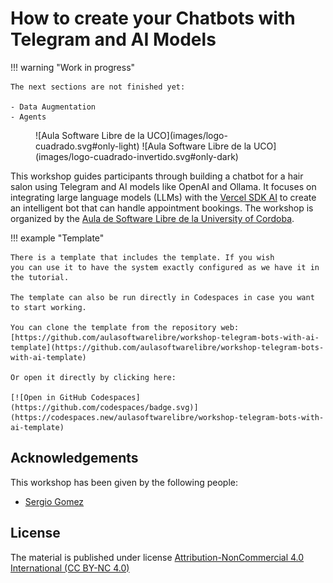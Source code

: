 # How to create your Chatbots with Telegram and AI Models

!!! warning "Work in progress"

    The next sections are not finished yet:

    - Data Augmentation
    - Agents
        

<figure markdown>
  ![Aula Software Libre de la UCO](images/logo-cuadrado.svg#only-light)
  ![Aula Software Libre de la UCO](images/logo-cuadrado-invertido.svg#only-dark)
</figure>

This workshop guides participants through building a chatbot for a hair salon using Telegram and AI models like OpenAI and Ollama. It focuses on integrating large language models (LLMs) with the [Vercel SDK AI](https://sdk.vercel.ai/docs/introduction) to create an intelligent bot that can handle appointment bookings. The workshop is organized by the [Aula de Software Libre de la University of Cordoba](https://www.uco.es/aulasoftwarelibre).


!!! example "Template"

    There is a template that includes the template. If you wish
    you can use it to have the system exactly configured as we have it in the tutorial.

    The template can also be run directly in Codespaces in case you want to start working.

    You can clone the template from the repository web: [https://github.com/aulasoftwarelibre/workshop-telegram-bots-with-ai-template](https://github.com/aulasoftwarelibre/workshop-telegram-bots-with-ai-template)

    Or open it directly by clicking here:

    [![Open in GitHub Codespaces](https://github.com/codespaces/badge.svg)](https://codespaces.new/aulasoftwarelibre/workshop-telegram-bots-with-ai-template)


## Acknowledgements

This workshop has been given by the following people:

- [Sergio Gomez](https://github.com/sgomez)


## License

The material is published under license [Attribution-NonCommercial 4.0 International (CC BY-NC 4.0)](https://creativecommons.org/licenses/by-nc/4.0/deed.es)
